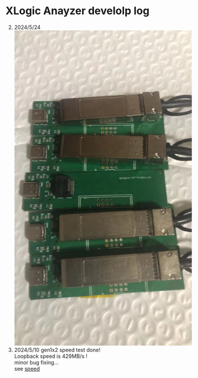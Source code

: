 # XLogic Anayzer develolp log

2. 2024/5/24
  ![sfp2usb](sfp2usb/sfp2usb.jpg "图片title")
1. 2024/5/10
   gen1x2 speed test done!  
   Loopback speed is 429MB/s !  
   minor bug fixing...  
   see [speed](usb3/speed_result.md)

